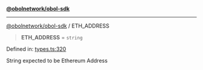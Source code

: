 [**@obolnetwork/obol-sdk**](../index.md)

***

[@obolnetwork/obol-sdk](../index.md) / ETH\_ADDRESS

> **ETH\_ADDRESS** = `string`

Defined in: [types.ts:320](https://github.com/ObolNetwork/obol-sdk/blob/719eeaf64437833b733de7c3e76fdb5a3bef243a/src/types.ts#L320)

String expected to be Ethereum Address

